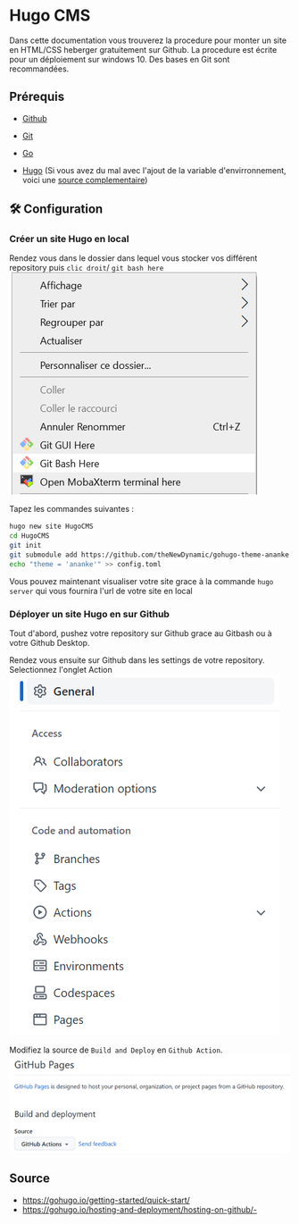 

# Hugo CMS

Dans cette documentation vous trouverez la procedure pour monter un site en HTML/CSS heberger gratuitement sur Github. La procedure est écrite pour un déploiement sur windows 10. Des bases en Git sont recommandées.



## Prérequis

- [Github](https://github.com/)

- [Git](https://git-scm.com/book/en/v2/Getting-Started-Installing-Git)

- [Go](https://github.com/baha1218/HadoopDatanode)

- [Hugo](https://gohugo.io/installation/windows/) (Si vous avez du mal avec l'ajout de la variable d'envirronnement, voici une [source complementaire](https://www.youtube.com/watch?v=C04dlR1Ufj4&ab_channel=PyLenin))

## 🛠 Configuration

### Créer un site Hugo en local

Rendez vous dans le dossier dans lequel vous stocker vos différent repository puis `clic droit`/ `git bash here`
![gitbash](screenshot/Image1.png)

Tapez les commandes suivantes : 


```bash
hugo new site HugoCMS
cd HugoCMS
git init
git submodule add https://github.com/theNewDynamic/gohugo-theme-ananke themes/ananke
echo "theme = 'ananke'" >> config.toml
```

Vous pouvez maintenant visualiser votre site grace à la commande `hugo server` qui vous fournira l'url de votre site en local

### Déployer un site Hugo en sur Github

Tout d'abord, pushez votre repository sur Github grace au Gitbash ou à votre Github Desktop.

Rendez vous ensuite sur Github dans les settings de votre repository. Selectionnez l'onglet Action
![action](screenshot/Image3.png)

Modifiez la source de `Build and Deploy` en `Github Action`.
![source](screenshot/Image4.png)


## Source

- https://gohugo.io/getting-started/quick-start/
- https://gohugo.io/hosting-and-deployment/hosting-on-github/- 